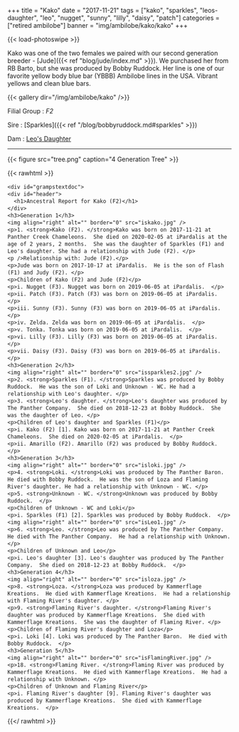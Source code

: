 +++
title = "Kako"
date = "2017-11-21"
tags = ["kako", "sparkles", "leos-daughter", "leo", "nugget", "sunny", "lilly", "daisy", "patch"]
categories = ["retired ambilobe"]
banner = "img/ambilobe/kako/kako"
+++

{{< load-photoswipe >}}

Kako was one of the two females we paired with our second generation breeder - [Jude]({{< ref "blog/jude/index.md" >}}). We purchased her from RB Barto, but she was produced by Bobby Ruddock. Her line is one of our favorite yellow body blue bar (YBBB) Ambilobe lines in the USA. Vibrant yellows and clean blue bars.

{{< gallery dir="/img/ambilobe/kako" />}}

Filial Group
: *F2*

Sire
: [Sparkles]({{< ref "/blog/bobbyruddock.md#sparkles" >}})

Dam
: <a href="/tags/leo/">Leo's Daughter</a>

---

{{< figure src="tree.png" caption="4 Generation Tree" >}}

{{< rawhtml >}}

    <div id="grampstextdoc">
    <div id="header">
      <h1>Ancestral Report for Kako (F2)</h1>
    </div>
    <h3>Generation 1</h3>
    <img align="right" alt="" border="0" src="iskako.jpg" />
    <p>1. <strong>Kako (F2). </strong>Kako was born on 2017-11-21 at Panther Creek Chameleons.  She died on 2020-02-05 at iPardalis at the age of 2 years, 2 months.  She was the daughter of Sparkles (F1) and Leo's daughter. She had a relationship with Jude (F2). </p>
    <p />Relationship with: Jude (F2).</p>
    <p>Jude was born on 2017-10-17 at iPardalis.  He is the son of Flash (F1) and Judy (F2). </p>
    <p>Children of Kako (F2) and Jude (F2)</p>
    <p>i. Nugget (F3). Nugget was born on 2019-06-05 at iPardalis.  </p>
    <p>ii. Patch (F3). Patch (F3) was born on 2019-06-05 at iPardalis.  </p>
    <p>iii. Sunny (F3). Sunny (F3) was born on 2019-06-05 at iPardalis.  </p>
    <p>iv. Zelda. Zelda was born on 2019-06-05 at iPardalis.  </p>
    <p>v. Tonka. Tonka was born on 2019-06-05 at iPardalis.  </p>
    <p>vi. Lilly (F3). Lilly (F3) was born on 2019-06-05 at iPardalis.  </p>
    <p>vii. Daisy (F3). Daisy (F3) was born on 2019-06-05 at iPardalis.  </p>
    <h3>Generation 2</h3>
    <img align="right" alt="" border="0" src="issparkles2.jpg" />
    <p>2. <strong>Sparkles (F1). </strong>Sparkles was produced by Bobby Ruddock.  He was the son of Loki and Unknown - WC. He had a relationship with Leo's daughter. </p>
    <p>3. <strong>Leo's daughter. </strong>Leo's daughter was produced by The Panther Company.  She died on 2018-12-23 at Bobby Ruddock.  She was the daughter of Leo. </p>
    <p>Children of Leo's daughter and Sparkles (F1)</p>
    <p>i. Kako (F2) [1]. Kako was born on 2017-11-21 at Panther Creek Chameleons.  She died on 2020-02-05 at iPardalis.  </p>
    <p>ii. Amarillo (F2). Amarillo (F2) was produced by Bobby Ruddock.  </p>
    <h3>Generation 3</h3>
    <img align="right" alt="" border="0" src="isloki.jpg" />
    <p>4. <strong>Loki. </strong>Loki was produced by The Panther Baron.  He died with Bobby Ruddock.  He was the son of Loza and Flaming River's daughter. He had a relationship with Unknown - WC. </p>
    <p>5. <strong>Unknown - WC. </strong>Unknown was produced by Bobby Ruddock.  </p>
    <p>Children of Unknown - WC and Loki</p>
    <p>i. Sparkles (F1) [2]. Sparkles was produced by Bobby Ruddock.  </p>
    <img align="right" alt="" border="0" src="isLeo1.jpg" />
    <p>6. <strong>Leo. </strong>Leo was produced by The Panther Company.  He died with The Panther Company.  He had a relationship with Unknown. </p>
    <p>Children of Unknown and Leo</p>
    <p>i. Leo's daughter [3]. Leo's daughter was produced by The Panther Company.  She died on 2018-12-23 at Bobby Ruddock.  </p>
    <h3>Generation 4</h3>
    <img align="right" alt="" border="0" src="isloza.jpg" />
    <p>8. <strong>Loza. </strong>Loza was produced by Kammerflage Kreations.  He died with Kammerflage Kreations.  He had a relationship with Flaming River's daughter. </p>
    <p>9. <strong>Flaming River's daughter. </strong>Flaming River's daughter was produced by Kammerflage Kreations.  She died with Kammerflage Kreations.  She was the daughter of Flaming River. </p>
    <p>Children of Flaming River's daughter and Loza</p>
    <p>i. Loki [4]. Loki was produced by The Panther Baron.  He died with Bobby Ruddock.  </p>
    <h3>Generation 5</h3>
    <img align="right" alt="" border="0" src="isFlamingRiver.jpg" />
    <p>18. <strong>Flaming River. </strong>Flaming River was produced by Kammerflage Kreations.  He died with Kammerflage Kreations.  He had a relationship with Unknown. </p>
    <p>Children of Unknown and Flaming River</p>
    <p>i. Flaming River's daughter [9]. Flaming River's daughter was produced by Kammerflage Kreations.  She died with Kammerflage Kreations.  </p>
  </div>
  
{{</ rawhtml >}}
